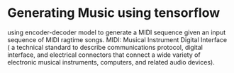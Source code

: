 # Generating Music using tensorflow

using encoder-decoder model to generate a MIDI sequence given an input sequence of MIDI ragtime songs.
MIDI: Musical Instrument Digital Interface ( a technical standard to describe  communications protocol, digital interface, and electrical connectors that connect a wide variety of electronic musical instruments, computers, and related audio devices).
